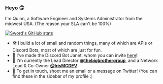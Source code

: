 ### Heyo 🙃

I'm Quinn, a Software Engineer and Systems Administrator from the midwest USA. (The reason your SLA can't be 100%)

[![Sword's GitHub stats](https://github-readme-stats.vercel.app/api?username=The1Sword&show_icons=true&include_all_commits=true&theme=synthwave&show_icons=true)](https://github.com/The1Sword)

 - 🛠️ I build a lot of small and random things, many of which are APIs or Discord Bots, most of which are just for fun.
 - 🤖 I've made the Discord Bot Janet, whom you can invite [here](https://go.sword.wtf/invjanet)!
 - 🏢 I'm currently the Lead Director [**@thebigbrothergroup**](https://github.com/thebigbrothergroup), and a Network Lead & Co-Owner [**@IrisMCDEV**](https://github.com/IrisMCDEV)
 - 📧 To get in touch, shoot me an email or a message on Twitter! (You can find these in the sidebar of my profile :)
